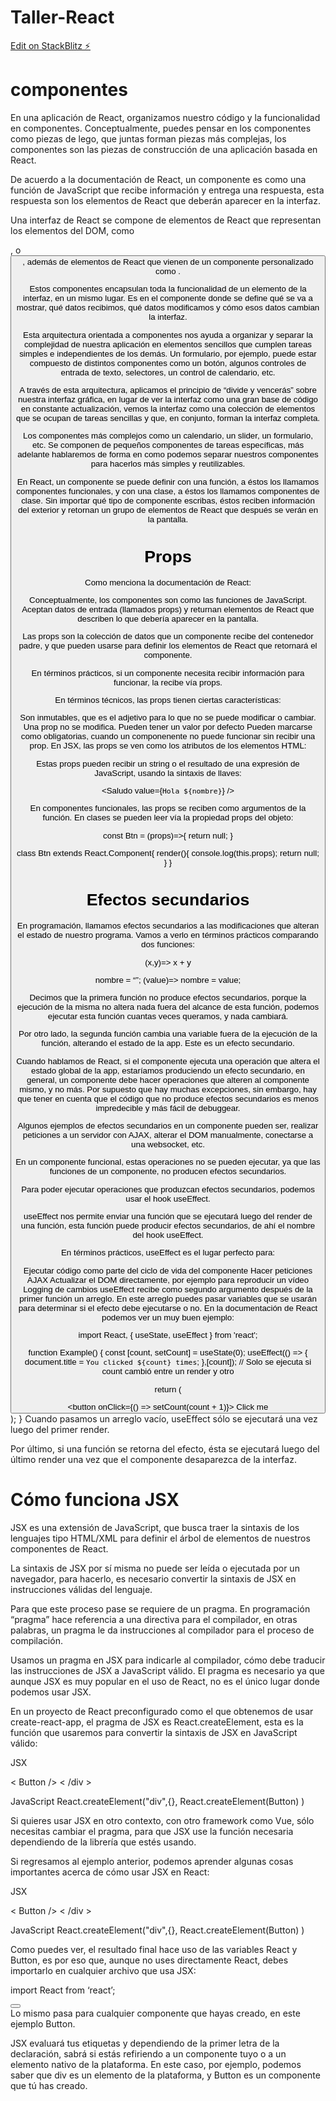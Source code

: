 # Taller-React

[Edit on StackBlitz ⚡️](https://stackblitz.com/edit/react-zjxmma)

# componentes

En una aplicación de React, organizamos nuestro código y la funcionalidad en componentes. Conceptualmente, puedes pensar en los componentes como piezas de lego, que juntas forman piezas más complejas, los componentes son las piezas de construcción de una aplicación basada en React.

De acuerdo a la documentación de React, un componente es como una función de JavaScript que recibe información y entrega una respuesta, esta respuesta son los elementos de React que deberán aparecer en la interfaz.

Una interfaz de React se compone de elementos de React que representan los elementos del DOM, como <div>, o <button>, además de elementos de React que vienen de un componente personalizado como <MiBoton>.

Estos componentes encapsulan toda la funcionalidad de un elemento de la interfaz, en un mismo lugar. Es en el componente donde se define qué se va a mostrar, qué datos recibimos, qué datos modificamos y cómo esos datos cambian la interfaz.

Esta arquitectura orientada a componentes nos ayuda a organizar y separar la complejidad de nuestra aplicación en elementos sencillos que cumplen tareas simples e independientes de los demás. Un formulario, por ejemplo, puede estar compuesto de distintos componentes como un botón, algunos controles de entrada de texto, selectores, un control de calendario, etc.

A través de esta arquitectura, aplicamos el principio de “divide y vencerás” sobre nuestra interfaz gráfica, en lugar de ver la interfaz como una gran base de código en constante actualización, vemos la interfaz como una colección de elementos que se ocupan de tareas sencillas y que, en conjunto, forman la interfaz completa.

Los componentes más complejos como un calendario, un slider, un formulario, etc. Se componen de pequeños componentes de tareas específicas, más adelante hablaremos de forma en como podemos separar nuestros componentes para hacerlos más simples y reutilizables.

En React, un componente se puede definir con una función, a éstos los llamamos componentes funcionales, y con una clase, a éstos los llamamos componentes de clase. Sin importar qué tipo de componente escribas, éstos reciben información del exterior y retornan un grupo de elementos de React que después se verán en la pantalla.

# Props

Como menciona la documentación de React:

Conceptualmente, los componentes son como las funciones de JavaScript. Aceptan datos de entrada (llamados props) y returnan elementos de React que describen lo que debería aparecer en la pantalla.

Las props son la colección de datos que un componente recibe del contenedor padre, y que pueden usarse para definir los elementos de React que retornará el componente.

En términos prácticos, si un componente necesita recibir información para funcionar, la recibe vía props.

En términos técnicos, las props tienen ciertas características:

Son inmutables, que es el adjetivo para lo que no se puede modificar o cambiar. Una prop no se modifica.
Pueden tener un valor por defecto
Pueden marcarse como obligatorias, cuando un componenente no puede funcionar sin recibir una prop.
En JSX, las props se ven como los atributos de los elementos HTML:

<Btn value=”Enviar” />
Estas props pueden recibir un string o el resultado de una expresión de JavaScript, usando la sintaxis de llaves:

<Saludo value={` Hola ${nombre} `} />

En componentes funcionales, las props se reciben como argumentos de la función. En clases se pueden leer vía la propiedad props del objeto:

const Btn = (props)=>{ return null; }

class Btn extends React.Component{
  render(){ console.log(this.props); return null; }
}

# Efectos secundarios

En programación, llamamos efectos secundarios a las modificaciones que alteran el estado de nuestro programa. Vamos a verlo en términos prácticos comparando dos funciones:

(x,y)=>  x + y 

nombre = “”;
(value)=> nombre = value;

Decimos que la primera función no produce efectos secundarios, porque la ejecución de la misma no altera nada fuera del alcance de esta función, podemos ejecutar esta función cuantas veces queramos, y nada cambiará.

Por otro lado, la segunda función cambia una variable fuera de la ejecución de la función, alterando el estado de la app. Este es un efecto secundario.

Cuando hablamos de React, si el componente ejecuta una operación que altera el estado global de la app, estaríamos produciendo un efecto secundario, en general, un componente debe hacer operaciones que alteren al componente mismo, y no más. Por supuesto que hay muchas excepciones, sin embargo, hay que tener en cuenta que el código que no produce efectos secundarios es menos impredecible y más fácil de debuggear.

Algunos ejemplos de efectos secundarios en un componente pueden ser, realizar peticiones a un servidor con AJAX, alterar el DOM manualmente, conectarse a una websocket, etc.

En un componente funcional, estas operaciones no se pueden ejecutar, ya que las funciones de un componente, no producen efectos secundarios.

Para poder ejecutar operaciones que produzcan efectos secundarios, podemos usar el hook useEffect.

useEffect nos permite enviar una función que se ejecutará luego del render de una función, esta función puede producir efectos secundarios, de ahí el nombre del hook useEffect.

En términos prácticos, useEffect es el lugar perfecto para:

Ejecutar código como parte del ciclo de vida del componente
Hacer peticiones AJAX
Actualizar el DOM directamente, por ejemplo para reproducir un vídeo
Logging de cambios
useEffect recibe como segundo argumento después de la primer función un arreglo. En este arreglo puedes pasar variables que se usarán para determinar si el efecto debe ejecutarse o no. En la documentación de React podemos ver un muy buen ejemplo:

import React, { useState, useEffect } from 'react';

function Example() {
  const [count, setCount] = useState(0);
  useEffect(() => {
    document.title = `You clicked ${count} times`;
  },[count]); // Solo se ejecuta si count cambió entre un render y otro

  return (
    <div>
      <button onClick={() => setCount(count + 1)}>
        Click me
      </button>
    </div>
  );
}
Cuando pasamos un arreglo vacío, useEffect sólo se ejecutará una vez luego del primer render.

Por último, si una función se retorna del efecto, ésta se ejecutará luego del último render una vez que el componente desaparezca de la interfaz.

# Cómo funciona JSX

JSX es una extensión de JavaScript, que busca traer la sintaxis de los lenguajes tipo HTML/XML para definir el árbol de elementos de nuestros componentes de React.

La sintaxis de JSX por sí misma no puede ser leída o ejecutada por un navegador, para hacerlo, es necesario convertir la sintaxis de JSX en instrucciones válidas del lenguaje.

Para que este proceso pase se requiere de un pragma. En programación “pragma” hace referencia a una directiva para el compilador, en otras palabras, un pragma le da instrucciones al compilador para el proceso de compilación.

Usamos un pragma en JSX para indicarle al compilador, cómo debe traducir las instrucciones de JSX a JavaScript válido. El pragma es necesario ya que aunque JSX es muy popular en el uso de React, no es el único lugar donde podemos usar JSX.

En un proyecto de React preconfigurado como el que obtenemos de usar create-react-app, el pragma de JSX es React.createElement, esta es la función que usaremos para convertir la sintaxis de JSX en JavaScript válido:

JSX	
<div> < Button /> < /div >	

JavaScript
React.createElement("div",{}, React.createElement(Button) )

Si quieres usar JSX en otro contexto, con otro framework como Vue, sólo necesitas cambiar el pragma, para que JSX use la función necesaria dependiendo de la librería que estés usando.

Si regresamos al ejemplo anterior, podemos aprender algunas cosas importantes acerca de cómo usar JSX en React:

JSX	
<div> < Button /> < /div >	

JavaScript
React.createElement("div",{}, React.createElement(Button) )

Como puedes ver, el resultado final hace uso de las variables React y Button, es por eso que, aunque no uses directamente React, debes importarlo en cualquier archivo que usa JSX:

import React from ‘react’;
<div>
   <Button />
</div>
Lo mismo pasa para cualquier componente que hayas creado, en este ejemplo Button.

JSX evaluará tus etiquetas y dependiendo de la primer letra de la declaración, sabrá si estás refiriendo a un componente tuyo o a un elemento nativo de la plataforma. En este caso, por ejemplo, podemos saber que div es un elemento de la plataforma, y Button es un componente que tú has creado.
